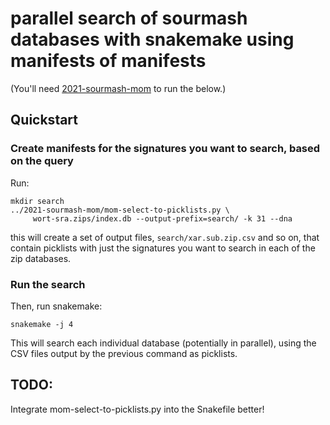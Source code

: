 # parallel search of sourmash databases with snakemake using manifests of manifests

(You'll need [2021-sourmash-mom](https://github.com/ctb/2021-sourmash-mom) to run the below.)

## Quickstart

### Create manifests for the signatures you want to search, based on the query

Run:
```
mkdir search
../2021-sourmash-mom/mom-select-to-picklists.py \
     wort-sra.zips/index.db --output-prefix=search/ -k 31 --dna
```
this will create a set of output files, `search/xar.sub.zip.csv` and
so on, that contain picklists with just the signatures you want to
search in each of the zip databases.

### Run the search

Then, run snakemake:
```
snakemake -j 4
```
This will search each individual database (potentially in parallel),
using the CSV files output by the previous command as picklists.

## TODO:

Integrate mom-select-to-picklists.py into the Snakefile better!

